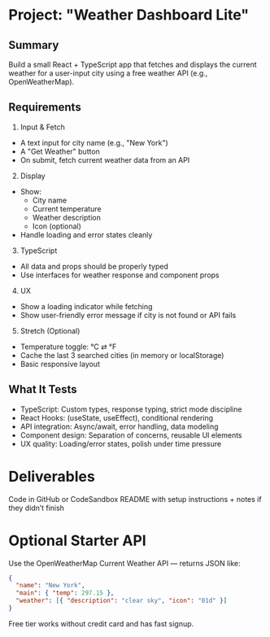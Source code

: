 # Project: "Weather Dashboard Lite"
## Summary
Build a small React + TypeScript app that fetches and displays the current weather for a user-input city using a free weather API (e.g., OpenWeatherMap).

## Requirements
1. Input & Fetch
- A text input for city name (e.g., "New York")
- A "Get Weather" button
- On submit, fetch current weather data from an API
2. Display
- Show:
  - City name
  - Current temperature
  - Weather description
  - Icon (optional)
- Handle loading and error states cleanly
3. TypeScript
- All data and props should be properly typed
- Use interfaces for weather response and component props
4. UX
- Show a loading indicator while fetching
- Show user-friendly error message if city is not found or API fails
5. Stretch (Optional)
- Temperature toggle: °C ⇄ °F
- Cache the last 3 searched cities (in memory or localStorage)
- Basic responsive layout

## What It Tests
- TypeScript: Custom types, response typing, strict mode discipline
- React	Hooks: (useState, useEffect), conditional rendering
- API integration:	Async/await, error handling, data modeling
- Component design:	Separation of concerns, reusable UI elements
- UX quality:	Loading/error states, polish under time pressure

# Deliverables
Code in GitHub or CodeSandbox
README with setup instructions + notes if they didn’t finish

# Optional Starter API
Use the OpenWeatherMap Current Weather API — returns JSON like:

```json
{
  "name": "New York",
  "main": { "temp": 297.15 },
  "weather": [{ "description": "clear sky", "icon": "01d" }]
}
```
Free tier works without credit card and has fast signup.

